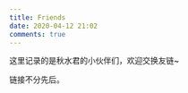 ```yaml
---
title: Friends
date: 2020-04-12 21:02
comments: true
---
```


这里记录的是秋水君的小伙伴们，欢迎交换友链~

链接不分先后。

<FriendLink link="https://blog.phoenixlzx.com/" name="Phoenix's island" />
<FriendLink link="https://blog.kele14.me/" name="Kele's Blog" />
<FriendLink link="https://blog.cee.moe/" name="Perfect Freeze!" />
<FriendLink link="https://ikely.me/" name="Dedication" />
<FriendLink link="https://blog.exiahan.com/" name="ExiaHan's Blog" />
<FriendLink link="https://roriri.one/" name="螺莉莉数据中心" />
<FriendLink link="https://kiorisyshen.github.io/" name="Kio's Spot" />
<FriendLink link="https://lxy2222.github.io/" name="lxy2222" />
<FriendLink link="https://brilliant.run/" name="Brilliant" />
